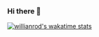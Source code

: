### Hi there 👋

[![willianrod's wakatime stats](https://github-readme-stats.vercel.app/api/wakatime?username=BJC)](https://github.com/anuraghazra/github-readme-stats)
  <!--START_SECTION:waka-->
  <!--END_SECTION:waka-->
